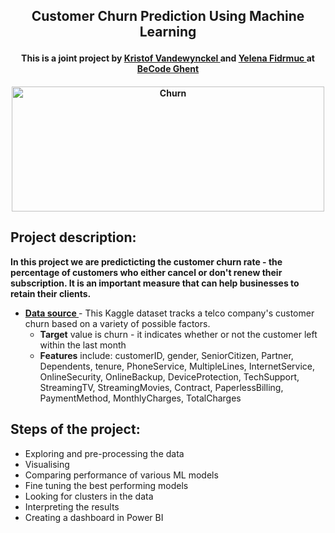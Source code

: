 <h2> <p align="center">Customer Churn Prediction Using Machine Learning </p> </h2>
<h4> <p align="center">This is a joint project by <a href="https://github.com/KristofVandewynckel"> Kristof Vandewynckel </a> and <a href="https://github.com/Len-Fid"> Yelena Fidrmuc </a> at <a href="https://github.com/becodeorg"><strong>BeCode Ghent </strong></a> <h4>
  <p align = "center">
  <img src="https://strikedeck.com/wp-content/uploads/2016/06/churn.png" alt="Churn" width="500" height="200"/>

## Project  description:
**In this project we are predicticting the customer churn rate - the percentage of customers who either cancel or don't renew their subscription. It is an important measure that can help businesses to retain their clients.**
    
* <a href="https://www.kaggle.com/datasets/blastchar/telco-customer-churn"><strong>Data source </strong></a> - This Kaggle dataset tracks a telco company's customer churn based on a variety of possible factors.
    * **Target** value is churn - it indicates whether or not the customer left within the last month
    * **Features** include: customerID, gender, SeniorCitizen, Partner, Dependents, tenure, PhoneService, MultipleLines, InternetService, OnlineSecurity, OnlineBackup, DeviceProtection, TechSupport, StreamingTV, StreamingMovies, Contract, PaperlessBilling, PaymentMethod, MonthlyCharges, TotalCharges
   
## Steps of the project: 
* Exploring and pre-processing the data 
* Visualising 
* Comparing performance of various ML models
* Fine tuning the best performing models
* Looking for clusters in the data
* Interpreting the results
* Creating a dashboard in Power BI 
    
